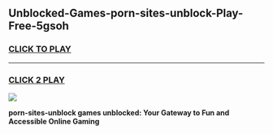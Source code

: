 
## Unblocked-Games-porn-sites-unblock-Play-Free-5gsoh
<h3>
<a href="https://premium76.site?title=porn-sites-unblock&ref=21A">CLICK TO PLAY</a></h3>
<hr>

<h3>
<a href="https://premium76.site?title=porn-sites-unblock&ref=21A">CLICK 2 PLAY</a>
  
</h3>

<a href="https://premium76.site?title=porn-sites-unblock&ref=21A"><img src="https://clearcache.store/games.png"></a>


**porn-sites-unblock games unblocked: Your Gateway to Fun and Accessible Online Gaming**
